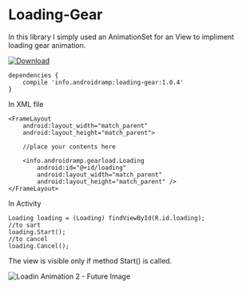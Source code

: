# Loading-Gear
In this library I simply used an AnimationSet for an View to impliment loading gear animation.

[ ![Download](https://api.bintray.com/packages/thanvandh/maven/GearLoad/images/download.svg) ](https://bintray.com/thanvandh/maven/GearLoad/)

```
dependencies {
    compile 'info.androidramp:loading-gear:1.0.4'
}
```

In XML file

```
<FrameLayout 
    android:layout_width="match_parent"
    android:layout_height="match_parent">

    //place your contents here
    
    <info.androidramp.gearload.Loading
        android:id="@+id/loading"
        android:layout_width="match_parent"
        android:layout_height="match_parent" />
</FrameLayout>
```

In Activity

```
Loading loading = (Loading) findViewById(R.id.loading);
//to sart
loading.Start();
//to cancel
loading.Cancel();
```

The view is visible only if method Start() is called.

![Loadin Animation 2 - Future Image](https://1.bp.blogspot.com/-5IQzDSb1xN0/V0p1_8S9bjI/AAAAAAAAK44/LBLYwEv2k9I_q6foxodqkZVDk733vwJqACLcB/s1600/GIFnearestPSnn.gif)
